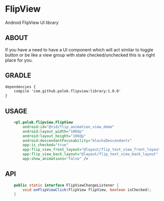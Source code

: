 FlipView
========
Android FlipView UI library

ABOUT
------

If you have a need to have a UI component which will act similar to toggle button or be like a view group with state checked/unchecked this is a right place for you.


GRADLE
------

```xml
dependencies {
    compile 'com.github.polok.flipview:library:1.0.0'
}
```

USAGE
------

```xml
    <pl.polak.flipview.FlipView
        android:id="@+id/flip_animation_view_demo"
        android:layout_width="100dp"
        android:layout_height="100dp"
        android:descendantFocusability="blocksDescendants"
        app:is_checked="true"
        app:flip_view_front_layout="@layout/flip_text_view_front_layout"
        app:flip_view_back_layout="@layout/flip_text_view_back_layout"
        app:show_animations="false" />
```

API
------

```java
    public static interface FlipViewChangeListener {
        void onFlipViewClick(FlipView flipView, boolean isChecked);
    }
```


